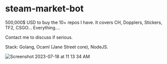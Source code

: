 # steam-market-bot
 500,000$ USD to buy the 10+ repos I have. 
 It covers CH, Dopplers, Stickers, TF2, CSGO... Everything....

 Contact me to discuss if serious.

 Stack: Golang, Ocaml (Jane Street core), NodeJS.
 
![Screenshot 2023-07-18 at 11 13 34 AM](https://github.com/road-cycling/steam-market-bot/assets/29840907/4164cd51-d838-470a-b112-d937a5308687)
